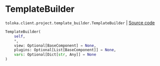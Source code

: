 # TemplateBuilder
`toloka.client.project.template_builder.TemplateBuilder` | [Source code](https://github.com/Toloka/toloka-kit/blob/v0.1.26/src/client/project/template_builder/__init__.py#L222)

```python
TemplateBuilder(
    self,
    *,
    view: Optional[BaseComponent] = None,
    plugins: Optional[List[BaseComponent]] = None,
    vars: Optional[Dict[str, Any]] = None
)
```

